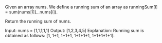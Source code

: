 Given an array nums. We define a running sum of an array as runningSum[i] = sum(nums[0]…nums[i]).

Return the running sum of nums.

Input: nums = [1,1,1,1,1]
Output: [1,2,3,4,5]
Explanation: Running sum is obtained as follows: [1, 1+1, 1+1+1, 1+1+1+1, 1+1+1+1+1].
